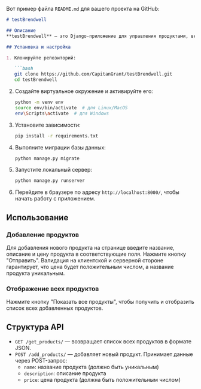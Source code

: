 Вот пример файла `README.md` для вашего проекта на GitHub:

```markdown
# testBrendwell

## Описание
**testBrendwell** — это Django-приложение для управления продуктами, включающее API для создания и отображения продуктов с использованием HTML и JavaScript на фронтенде. Оно позволяет пользователям добавлять новые продукты, просматривать список продуктов и проверять уникальность наименований продуктов.

## Установка и настройка

1. Клонируйте репозиторий:

   ```bash
   git clone https://github.com/CapitanGrant/testBrendwell.git
   cd testBrendwell
   ```

2. Создайте виртуальное окружение и активируйте его:

   ```bash
   python -m venv env
   source env/bin/activate  # для Linux/MacOS
   env\Scripts\activate  # для Windows
   ```

3. Установите зависимости:

   ```bash
   pip install -r requirements.txt
   ```

4. Выполните миграции базы данных:

   ```bash
   python manage.py migrate
   ```

5. Запустите локальный сервер:

   ```bash
   python manage.py runserver
   ```

6. Перейдите в браузере по адресу `http://localhost:8000/`, чтобы начать работу с приложением.

## Использование

### Добавление продуктов
Для добавления нового продукта на странице введите название, описание и цену продукта в соответствующие поля. Нажмите кнопку "Отправить". Валидация на клиентской и серверной стороне гарантирует, что цена будет положительным числом, а название продукта уникальным.

### Отображение всех продуктов
Нажмите кнопку "Показать все продукты", чтобы получить и отобразить список всех добавленных продуктов.

## Структура API

- `GET /get_products/` — возвращает список всех продуктов в формате JSON.
- `POST /add_products/` — добавляет новый продукт. Принимает данные через POST-запрос:
  - `name`: название продукта (должно быть уникальным)
  - `description`: описание продукта
  - `price`: цена продукта (должна быть положительным числом)

